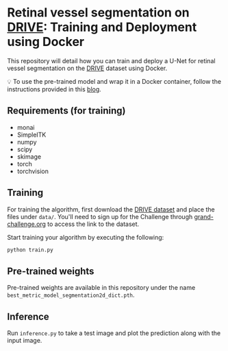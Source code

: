 # Retinal vessel segmentation on [DRIVE](https://drive.grand-challenge.org/): Training and Deployment using Docker

This repository will detail how you can train and deploy a U-Net for retinal vessel segmentation on the [DRIVE](https://drive.grand-challenge.org/) dataset using Docker.

💡 To use the pre-trained model and wrap it in a Docker container, follow the instructions provided in this [blog](https://grand-challenge.org/blogs/create-an-algorithm/).

## Requirements (for training)

* monai
* SimpleITK
* numpy
* scipy
* skimage
* torch  
* torchvision

## Training

For training the algorithm, first download the [DRIVE dataset](https://drive.grand-challenge.org/Download/) and place the files under `data/`. You'll need to sign up for the Challenge through [grand-challenge.org](https://grand-challenge.org) to access the link to the dataset.

Start training your algorithm by executing the following:
```bash
python train.py
```

## Pre-trained weights

Pre-trained weights are available in this repository under the name `best_metric_model_segmentation2d_dict.pth`.

## Inference

Run `inference.py` to take a test image and plot the prediction along with the input image.
